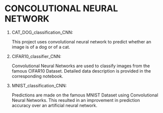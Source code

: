 # CONCOLUTIONAL NEURAL NETWORK

1. CAT_DOG_classification_CNN:
    
    This project uses convolutional neural network to predict whether an image is of a dog or of a cat.
    
 
2. CIFAR10_classifier_CNN:

    Convolutional Neural Networks are used to classify images from the famous CIFAR10 Dataset. Detailed data description is provided in the corresponding notebook.
    
    
3.  MNIST_classification_CNN:

    Predictions are made on the famous MNIST Dataset using Convolutional Neural Networks. This resulted in an improvement in prediction accuracy over an artificial neural network.
